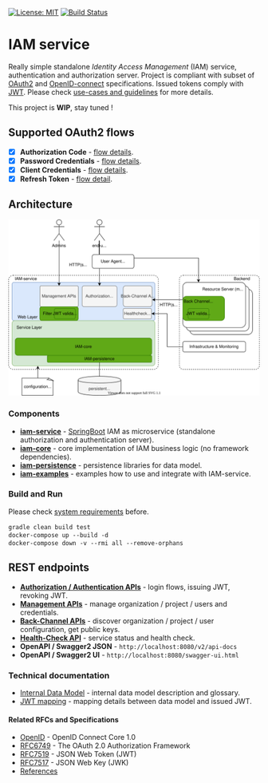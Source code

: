[![License: MIT](https://img.shields.io/badge/License-MIT-yellow.svg)](https://opensource.org/licenses/MIT)
[![Build Status](https://travis-ci.org/jveverka/iam-service.svg?branch=master)](https://travis-ci.org/jveverka/iam-service)

# IAM service
Really simple standalone *Identity Access Management* (IAM) service, authentication and authorization server. 
Project is compliant with subset of [OAuth2](https://tools.ietf.org/html/rfc6749) 
and [OpenID-connect](https://openid.net/specs/openid-connect-core-1_0.html) specifications. 
Issued tokens comply with [JWT](https://tools.ietf.org/html/rfc7519). 
Please check [use-cases and guidelines](iam-examples/README.md) for more details.

This project is __WIP__, stay tuned !

## Supported OAuth2 flows
* [x] __Authorization Code__ - [flow details](docs/oauth2/131_authorization-code-flow.md).
* [x] __Password Credentials__ - [flow details](docs/oauth2/133_password-credentials-flow.md).
* [x] __Client Credentials__ - [flow details](docs/oauth2/134_client-credentials-flow.md).
* [x] __Refresh Token__ - [flow detail](docs/oauth2/15_refresh-token.md).

## Architecture
![architecture](docs/IAM-service-architecture.svg)

### Components
* [__iam-service__](iam-service) - [SpringBoot](https://spring.io/projects/spring-boot) IAM as microservice (standalone authorization and authentication server). 
* [__iam-core__](iam-core) - core implementation of IAM business logic (no framework dependencies).
* [__iam-persistence__](iam-persistence) - persistence libraries for data model.
* [__iam-examples__](iam-examples) - examples how to use and integrate with IAM-service.

### Build and Run
Please  check [system requirements](docs/system-requirements.md) before. 
```
gradle clean build test
docker-compose up --build -d
docker-compose down -v --rmi all --remove-orphans
```
## REST endpoints 
* [__Authorization / Authentication APIs__](docs/apis/IAM-authorization-and-authentication-apis.md) - login flows, issuing JWT, revoking JWT.
* [__Management APIs__](docs/apis/IAM-management-apis.md) - manage organization / project / users and credentials.
* [__Back-Channel APIs__](docs/apis/IAM-back-channel-apis.md) - discover organization / project / user configuration, get public keys.
* [__Health-Check API__](docs/apis/IAM-heath-check.md) - service status and health check.
* __OpenAPI / Swagger2 JSON__ - ```http://localhost:8080/v2/api-docs```
* __OpenAPI / Swagger2 UI__ - ```http://localhost:8080/swagger-ui.html```

### Technical documentation
* [Internal Data Model](docs/IAM-data-model.md) - internal data model description and glossary.
* [JWT mapping](docs/JWT-mapping-details.md) - mapping details between data model and issued JWT.

#### Related RFCs and Specifications
* [OpenID](https://openid.net/specs/openid-connect-core-1_0.html) - OpenID Connect Core 1.0
* [RFC6749](https://tools.ietf.org/html/rfc6749) - The OAuth 2.0 Authorization Framework
* [RFC7519](https://tools.ietf.org/html/rfc7519) - JSON Web Token (JWT)
* [RFC7517](https://tools.ietf.org/html/rfc7517) - JSON Web Key (JWK)
* [References](docs/references.md)
